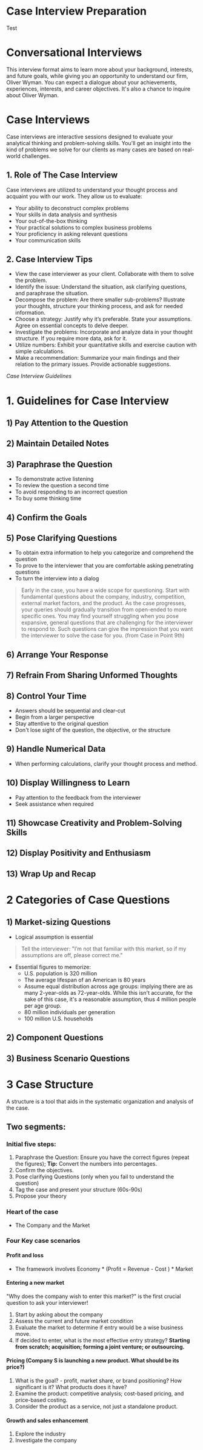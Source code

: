 # Case Interview Preparation

Test 
# Conversational Interviews
This interview format aims to learn more about your background, interests, and future goals, while giving you an opportunity to understand our firm, Oliver Wyman. You can expect a dialogue about your achievements, experiences, interests, and career objectives. It's also a chance to inquire about Oliver Wyman.

# Case Interviews
Case interviews are interactive sessions designed to evaluate your analytical thinking and problem-solving skills. You'll get an insight into the kind of problems we solve for our clients as many cases are based on real-world challenges.

## 1. Role of The Case Interview
Case interviews are utilized to understand your thought process and acquaint you with our work. They allow us to evaluate:

- Your ability to deconstruct complex problems
- Your skills in data analysis and synthesis
- Your out-of-the-box thinking
- Your practical solutions to complex business problems
- Your proficiency in asking relevant questions
- Your communication skills

## 2. Case Interview Tips

- View the case interviewer as your client. Collaborate with them to solve the problem.
- Identify the issue: Understand the situation, ask clarifying questions, and paraphrase the situation.
- Decompose the problem: Are there smaller sub-problems? Illustrate your thoughts, structure your thinking process, and ask for needed information.
- Choose a strategy: Justify why it’s preferable. State your assumptions. Agree on essential concepts to delve deeper.
- Investigate the problems: Incorporate and analyze data in your thought structure. If you require more data, ask for it.
- Utilize numbers: Exhibit your quantitative skills and exercise caution with simple calculations.
- Make a recommendation: Summarize your main findings and their relation to the primary issues. Provide actionable suggestions.


_Case Interview Guidelines_

# 1. Guidelines for Case Interview
## 1) Pay Attention to the Question
## 2) Maintain Detailed Notes
## 3) Paraphrase the Question
- To demonstrate active listening
- To review the question a second time
- To avoid responding to an incorrect question
- To buy some thinking time

## 4) Confirm the Goals
## 5) Pose Clarifying Questions
- To obtain extra information to help you categorize and comprehend the question
- To prove to the interviewer that you are comfortable asking penetrating questions
- To turn the interview into a dialog

> Early in the case, you have a wide scope for questioning. Start with fundamental questions about the company, industry, competition, external market factors, and the product. As the case progresses, your queries should gradually transition from open-ended to more specific ones. You may find yourself struggling when you pose expansive, general questions that are challenging for the interviewer to respond to. Such questions can give the impression that you want the interviewer to solve the case for you. (from Case in Point 9th)

## 6) Arrange Your Response
## 7) Refrain From Sharing Unformed Thoughts
## 8) Control Your Time
- Answers should be sequential and clear-cut
- Begin from a larger perspective
- Stay attentive to the original question
- Don't lose sight of the question, the objective, or the structure

## 9) Handle Numerical Data
- When performing calculations, clarify your thought process and method.

## 10) Display Willingness to Learn
- Pay attention to the feedback from the interviewer
- Seek assistance when required

## 11) Showcase Creativity and Problem-Solving Skills
## 12) Display Positivity and Enthusiasm
## 13) Wrap Up and Recap

# 2 Categories of Case Questions
## 1) Market-sizing Questions
- Logical assumption is essential
> Tell the interviewer: "I’m not that familiar with this market, so if my assumptions are off, please correct me."

- Essential figures to memorize:
  - U.S. population is 320 million
  - The average lifespan of an American is 80 years
  - Assume equal distribution across age groups: implying there are as many 2-year-olds as 72-year-olds. While this isn't accurate, for the sake of this case, it's a reasonable assumption, thus 4 million people per age group.
  - 80 million individuals per generation
  - 100 million U.S. households
## 2) Component Questions
## 3) Business Scenario Questions

# 3 Case Structure
A structure is a tool that aids in the systematic organization and analysis of the case.

## Two segments:
### Initial five steps:
1. Paraphrase the Question: Ensure you have the correct figures (repeat the figures);
**Tip:** Convert the numbers into percentages.
2. Confirm the objectives.
3. Pose clarifying Questions (only when you fail to understand the question)
4. Tag the case and present your structure (60s-90s)
5. Propose your theory

### Heart of the case
- The Company and the Market

### Four Key case scenarios
#### Profit and loss
- The framework involves Economy * (Profit = Revenue - Cost ) * Market
#### Entering a new market
"Why does the company wish to enter this market?" is the first crucial question to ask your interviewer!
1. Start by asking about the company
2. Assess the current and future market condition
3. Evaluate the market to determine if entry would be a wise business move.
4. If decided to enter, what is the most effective entry strategy? **Starting from scratch; acquisition; forming a joint venture; or outsourcing.**

#### Pricing (Company S is launching a new product. What should be its price?)
1. What is the goal? - profit, market share, or brand positioning? How significant is it? What products does it have?
2. Examine the product: competitive analysis; cost-based pricing, and price-based costing.
3. Consider the product as a service, not just a standalone product.

#### Growth and sales enhancement
1. Explore the industry
2. Investigate the company

